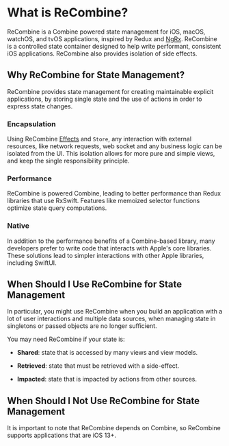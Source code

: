 # What is ReCombine?

ReCombine is a Combine powered state management for iOS, macOS, watchOS, and tvOS applications, inspired by Redux and [NgRx](https://ngrx.io). ReCombine is a controlled state container designed to help write performant, consistent iOS applications.  ReCombine also provides isolation of side effects.

## Why ReCombine for State Management?

ReCombine provides state management for creating maintainable explicit applications, by storing single state and the use of actions in order to express state changes.

### Encapsulation

Using ReCombine [Effects](./effects.html) and `Store`, any interaction with external resources, like network requests, web socket and any business logic can be isolated from the UI. This isolation allows for more pure and simple views, and keep the single responsibility principle.

### Performance

ReCombine is powered Combine, leading to better performance than Redux libraries that use RxSwift.  Features like memoized selector functions optimize state query computations.

### Native

In addition to the performance benefits of a Combine-based library, many developers prefer to write code that interacts with Apple's core libraries.  These solutions lead to simpler interactions with other Apple libraries, including SwiftUI.

## When Should I Use ReCombine for State Management

In particular, you might use ReCombine when you build an application with a lot of user interactions and multiple data sources, when managing state in singletons or passed objects are no longer sufficient.

You may need ReCombine if your state is:

* **Shared**: state that is accessed by many views and view models.

* **Retrieved**: state that must be retrieved with a side-effect.

* **Impacted**: state that is impacted by actions from other sources.

## When Should I Not Use ReCombine for State Management

It is important to note that ReCombine depends on Combine, so ReCombine supports applications that are iOS 13+.
